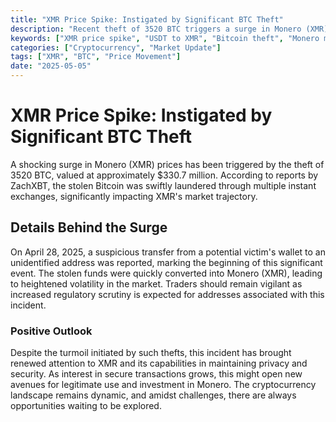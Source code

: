 ```yaml
---
title: "XMR Price Spike: Instigated by Significant BTC Theft"
description: "Recent theft of 3520 BTC triggers a surge in Monero (XMR) prices as funds are laundered through instant exchanges."
keywords: ["XMR price spike", "USDT to XMR", "Bitcoin theft", "Monero market surge"]
categories: ["Cryptocurrency", "Market Update"]
tags: ["XMR", "BTC", "Price Movement"]
date: "2025-05-05"
---
```


# XMR Price Spike: Instigated by Significant BTC Theft

A shocking surge in Monero (XMR) prices has been triggered by the theft of 3520 BTC, valued at approximately $330.7 million. According to reports by ZachXBT, the stolen Bitcoin was swiftly laundered through multiple instant exchanges, significantly impacting XMR's market trajectory.

## Details Behind the Surge

On April 28, 2025, a suspicious transfer from a potential victim's wallet to an unidentified address was reported, marking the beginning of this significant event. The stolen funds were quickly converted into Monero (XMR), leading to heightened volatility in the market. Traders should remain vigilant as increased regulatory scrutiny is expected for addresses associated with this incident.

### Positive Outlook

Despite the turmoil initiated by such thefts, this incident has brought renewed attention to XMR and its capabilities in maintaining privacy and security. As interest in secure transactions grows, this might open new avenues for legitimate use and investment in Monero. The cryptocurrency landscape remains dynamic, and amidst challenges, there are always opportunities waiting to be explored.